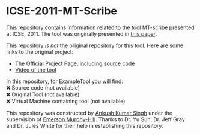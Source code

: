 # ICSE-2011-MT-Scribe
This repository contains information related to the tool MT-scribe presented at ICSE, 2011. The tool was originally presented in [this paper](http://dx.doi.org/10.1145/1985793.1985966).

This repository _is not_ the original repository for this tool. Here are some links to the original project:
* [The Official Project Page, including source code](https://cis.uab.edu/softcom/)
* [Video of the tool](https://cis.uab.edu/softcom/mtbd/)

In this repository, for ExampleTool you will find:</br>
:x: Source code (not available)</br>
:x: Original Tool (not available)</br>
:x: Virtual Machine containing tool (not available)

This repository was constructed by [Ankush Kumar Singh](https://github.com/asingh21) under the supervision of [Emerson Murphy-Hill](https://github.com/CaptainEmerson). Thanks to Dr. Yu Sun, Dr. Jeff Gray and Dr. Jules White for their help in establishing this repository.
